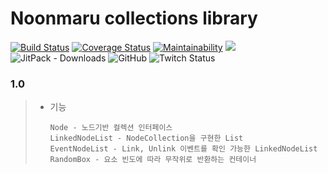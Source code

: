 # Noonmaru collections library
[![Build Status](https://travis-ci.org/noonmaru/collections.svg?branch=master)](https://travis-ci.org/noonmaru/collections)
[![Coverage Status](https://coveralls.io/repos/github/noonmaru/collections/badge.svg?branch=master)](https://coveralls.io/github/noonmaru/collections?branch=master)
[![Maintainability](https://api.codeclimate.com/v1/badges/62488473d09f07d0935a/maintainability)](https://codeclimate.com/github/noonmaru/collections/maintainability)
[![](https://jitpack.io/v/noonmaru/collections.svg)](https://jitpack.io/#noonmaru/collections)
![JitPack - Downloads](https://img.shields.io/jitpack/dm/github/noonmaru/collections)
![GitHub](https://img.shields.io/github/license/noonmaru/collections)
![Twitch Status](https://img.shields.io/twitch/status/hptgrm)

### 1.0
> * 기능
> 	```
>   Node - 노드기반 컬렉션 인터페이스
>   LinkedNodeList - NodeCollection을 구현한 List
>   EventNodeList - Link, Unlink 이벤트를 확인 가능한 LinkedNodeList
>   RandomBox - 요소 빈도에 따라 무작위로 반환하는 컨테이너
>   ```